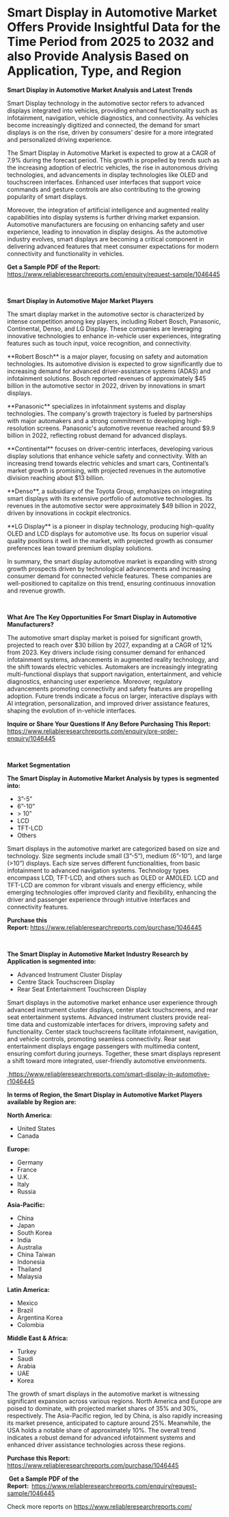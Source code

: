 <p><h1>Smart Display in Automotive Market Offers Provide Insightful Data for the Time Period from 2025 to 2032 and also Provide Analysis Based on Application, Type, and Region</h1></p><p><strong>Smart Display in Automotive Market Analysis and Latest Trends</strong></p>
<p><p>Smart Display technology in the automotive sector refers to advanced displays integrated into vehicles, providing enhanced functionality such as infotainment, navigation, vehicle diagnostics, and connectivity. As vehicles become increasingly digitized and connected, the demand for smart displays is on the rise, driven by consumers' desire for a more integrated and personalized driving experience.</p><p>The Smart Display in Automotive Market is expected to grow at a CAGR of 7.9% during the forecast period. This growth is propelled by trends such as the increasing adoption of electric vehicles, the rise in autonomous driving technologies, and advancements in display technologies like OLED and touchscreen interfaces. Enhanced user interfaces that support voice commands and gesture controls are also contributing to the growing popularity of smart displays.</p><p>Moreover, the integration of artificial intelligence and augmented reality capabilities into display systems is further driving market expansion. Automotive manufacturers are focusing on enhancing safety and user experience, leading to innovation in display designs. As the automotive industry evolves, smart displays are becoming a critical component in delivering advanced features that meet consumer expectations for modern connectivity and functionality in vehicles.</p></p>
<p><strong>Get a Sample PDF of the Report:&nbsp;</strong> <a href="https://www.reliableresearchreports.com/enquiry/request-sample/1046445?utm_campaign=3079&utm_medium=2&utm_source=Github&utm_content=ia&utm_term=22032025&utm_id=smart-display-in-automotive">https://www.reliableresearchreports.com/enquiry/request-sample/1046445</a></p>
<p>&nbsp;</p>
<p><strong>Smart Display in Automotive Major Market Players</strong></p>
<p><p>The smart display market in the automotive sector is characterized by intense competition among key players, including Robert Bosch, Panasonic, Continental, Denso, and LG Display. These companies are leveraging innovative technologies to enhance in-vehicle user experiences, integrating features such as touch input, voice recognition, and connectivity.</p><p>**Robert Bosch** is a major player, focusing on safety and automation technologies. Its automotive division is expected to grow significantly due to increasing demand for advanced driver-assistance systems (ADAS) and infotainment solutions. Bosch reported revenues of approximately $45 billion in the automotive sector in 2022, driven by innovations in smart displays.</p><p>**Panasonic** specializes in infotainment systems and display technologies. The company's growth trajectory is fueled by partnerships with major automakers and a strong commitment to developing high-resolution screens. Panasonic's automotive revenue reached around $9.9 billion in 2022, reflecting robust demand for advanced displays.</p><p>**Continental** focuses on driver-centric interfaces, developing various display solutions that enhance vehicle safety and connectivity. With an increasing trend towards electric vehicles and smart cars, Continental’s market growth is promising, with projected revenues in the automotive division reaching about $13 billion.</p><p>**Denso**, a subsidiary of the Toyota Group, emphasizes on integrating smart displays with its extensive portfolio of automotive technologies. Its revenues in the automotive sector were approximately $49 billion in 2022, driven by innovations in cockpit electronics.</p><p>**LG Display** is a pioneer in display technology, producing high-quality OLED and LCD displays for automotive use. Its focus on superior visual quality positions it well in the market, with projected growth as consumer preferences lean toward premium display solutions.</p><p>In summary, the smart display automotive market is expanding with strong growth prospects driven by technological advancements and increasing consumer demand for connected vehicle features. These companies are well-positioned to capitalize on this trend, ensuring continuous innovation and revenue growth.</p></p>
<p>&nbsp;</p>
<p><strong>What Are The Key Opportunities For Smart Display in Automotive Manufacturers?</strong></p>
<p><p>The automotive smart display market is poised for significant growth, projected to reach over $30 billion by 2027, expanding at a CAGR of 12% from 2023. Key drivers include rising consumer demand for enhanced infotainment systems, advancements in augmented reality technology, and the shift towards electric vehicles. Automakers are increasingly integrating multi-functional displays that support navigation, entertainment, and vehicle diagnostics, enhancing user experience. Moreover, regulatory advancements promoting connectivity and safety features are propelling adoption. Future trends indicate a focus on larger, interactive displays with AI integration, personalization, and improved driver assistance features, shaping the evolution of in-vehicle interfaces.</p></p>
<p><strong>Inquire or Share Your Questions If Any Before Purchasing This Report:</strong> <a href="https://www.reliableresearchreports.com/enquiry/pre-order-enquiry/1046445?utm_campaign=3079&utm_medium=2&utm_source=Github&utm_content=ia&utm_term=22032025&utm_id=smart-display-in-automotive">https://www.reliableresearchreports.com/enquiry/pre-order-enquiry/1046445</a></p>
<p>&nbsp;</p>
<p><strong>Market Segmentation</strong></p>
<p><strong>The Smart Display in Automotive Market Analysis by types is segmented into:</strong></p>
<p><ul><li>3”-5”</li><li>6”-10”</li><li>> 10”</li><li>LCD</li><li>TFT-LCD</li><li>Others</li></ul></p>
<p><p>Smart displays in the automotive market are categorized based on size and technology. Size segments include small (3”-5”), medium (6”-10”), and large (>10”) displays. Each size serves different functionalities, from basic infotainment to advanced navigation systems. Technology types encompass LCD, TFT-LCD, and others such as OLED or AMOLED. LCD and TFT-LCD are common for vibrant visuals and energy efficiency, while emerging technologies offer improved clarity and flexibility, enhancing the driver and passenger experience through intuitive interfaces and connectivity features.</p></p>
<p><strong>Purchase this Report:&nbsp;</strong><a href="https://www.reliableresearchreports.com/purchase/1046445?utm_campaign=3079&utm_medium=2&utm_source=Github&utm_content=ia&utm_term=22032025&utm_id=smart-display-in-automotive">https://www.reliableresearchreports.com/purchase/1046445</a></p>
<p>&nbsp;</p>
<p><strong>The Smart Display in Automotive Market Industry Research by Application is segmented into:</strong></p>
<p><ul><li>Advanced Instrument Cluster Display</li><li>Centre Stack Touchscreen Display</li><li>Rear Seat Entertainment Touchscreen Display</li></ul></p>
<p><p>Smart displays in the automotive market enhance user experience through advanced instrument cluster displays, center stack touchscreens, and rear seat entertainment systems. Advanced instrument clusters provide real-time data and customizable interfaces for drivers, improving safety and functionality. Center stack touchscreens facilitate infotainment, navigation, and vehicle controls, promoting seamless connectivity. Rear seat entertainment displays engage passengers with multimedia content, ensuring comfort during journeys. Together, these smart displays represent a shift toward more integrated, user-friendly automotive environments.</p></p>
<p><a href="https://www.reliableresearchreports.com/smart-display-in-automotive-r1046445?utm_campaign=3079&utm_medium=2&utm_source=Github&utm_content=ia&utm_term=22032025&utm_id=smart-display-in-automotive">&nbsp;https://www.reliableresearchreports.com/smart-display-in-automotive-r1046445</a></p>
<p><strong>In terms of Region, the Smart Display in Automotive Market Players available by Region are:</strong></p>
<p>
    <p> <strong> North America: </strong>
        <ul>
            <li>United States</li>
            <li>Canada</li>
        </ul>
        </p> 
    <p> <strong> Europe: </strong>
        <ul>
            <li>Germany</li>
            <li>France</li>
            <li>U.K.</li>
            <li>Italy</li>
            <li>Russia</li>
        </ul>
        </p> 
    <p> <strong> Asia-Pacific: </strong>
        <ul>
            <li>China</li>
            <li>Japan</li>
            <li>South Korea</li>
            <li>India</li>
            <li>Australia</li>
            <li>China Taiwan</li>
            <li>Indonesia</li>
            <li>Thailand</li>
            <li>Malaysia</li>
        </ul>
        </p> 
    <p> <strong> Latin America: </strong>
        <ul>
            <li>Mexico</li>
            <li>Brazil</li>
            <li>Argentina Korea</li>
            <li>Colombia</li>
        </ul>
        </p> 
    <p> <strong> Middle East & Africa: </strong>
        <ul>
            <li>Turkey</li>
            <li>Saudi</li>
            <li>Arabia</li>
            <li>UAE</li>
            <li>Korea</li>
        </ul>
    </p>
    </p>
<p><p>The growth of smart displays in the automotive market is witnessing significant expansion across various regions. North America and Europe are poised to dominate, with projected market shares of 35% and 30%, respectively. The Asia-Pacific region, led by China, is also rapidly increasing its market presence, anticipated to capture around 25%. Meanwhile, the USA holds a notable share of approximately 10%. The overall trend indicates a robust demand for advanced infotainment systems and enhanced driver assistance technologies across these regions.</p></p>
<p><strong>Purchase this Report: </strong><a href="https://www.reliableresearchreports.com/purchase/1046445?utm_campaign=3079&utm_medium=2&utm_source=Github&utm_content=ia&utm_term=22032025&utm_id=smart-display-in-automotive">https://www.reliableresearchreports.com/purchase/1046445</a></p>
<p>&nbsp;<strong>Get a Sample PDF of the Report:&nbsp;&nbsp;</strong><a href="https://www.reliableresearchreports.com/enquiry/request-sample/1046445?utm_campaign=3079&utm_medium=2&utm_source=Github&utm_content=ia&utm_term=22032025&utm_id=smart-display-in-automotive">https://www.reliableresearchreports.com/enquiry/request-sample/1046445</a></p>
<p><strong></strong></p>
<p>Check more reports on <a href="https://www.reliableresearchreports.com/?utm_campaign=3079&utm_medium=2&utm_source=Github&utm_content=ia&utm_term=22032025&utm_id=smart-display-in-automotive">https://www.reliableresearchreports.com/</a></p>